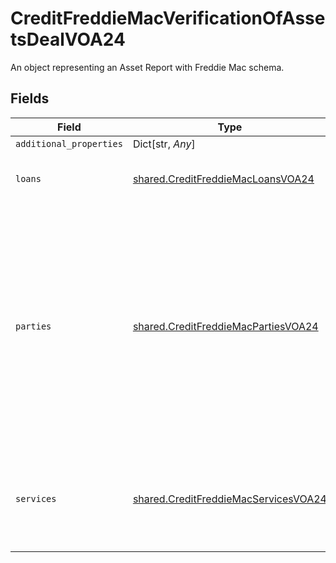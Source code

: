 # CreditFreddieMacVerificationOfAssetsDealVOA24

An object representing an Asset Report with Freddie Mac schema.


## Fields

| Field                                                                                                                                                                                                    | Type                                                                                                                                                                                                     | Required                                                                                                                                                                                                 | Description                                                                                                                                                                                              |
| -------------------------------------------------------------------------------------------------------------------------------------------------------------------------------------------------------- | -------------------------------------------------------------------------------------------------------------------------------------------------------------------------------------------------------- | -------------------------------------------------------------------------------------------------------------------------------------------------------------------------------------------------------- | -------------------------------------------------------------------------------------------------------------------------------------------------------------------------------------------------------- |
| `additional_properties`                                                                                                                                                                                  | Dict[str, *Any*]                                                                                                                                                                                         | :heavy_minus_sign:                                                                                                                                                                                       | N/A                                                                                                                                                                                                      |
| `loans`                                                                                                                                                                                                  | [shared.CreditFreddieMacLoansVOA24](../../models/shared/creditfreddiemacloansvoa24.md)                                                                                                                   | :heavy_check_mark:                                                                                                                                                                                       | A collection of loans that are part of a single deal.                                                                                                                                                    |
| `parties`                                                                                                                                                                                                | [shared.CreditFreddieMacPartiesVOA24](../../models/shared/creditfreddiemacpartiesvoa24.md)                                                                                                               | :heavy_check_mark:                                                                                                                                                                                       | A collection of objects that define specific parties to a deal. This includes the direct participating parties, such as borrower and seller and the indirect parties such as the credit report provider. |
| `services`                                                                                                                                                                                               | [shared.CreditFreddieMacServicesVOA24](../../models/shared/creditfreddiemacservicesvoa24.md)                                                                                                             | :heavy_check_mark:                                                                                                                                                                                       | A collection of objects that describe requests and responses for services.                                                                                                                               |